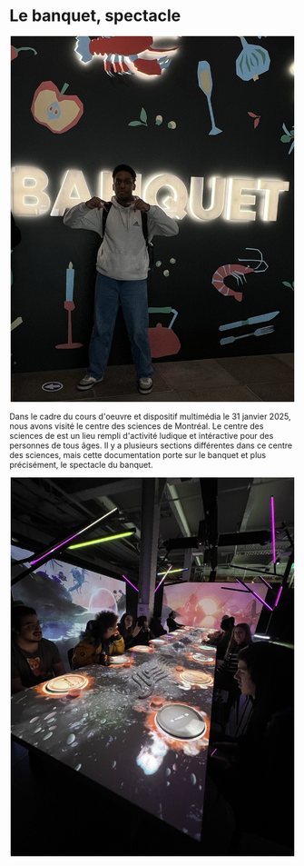<h1> Le banquet, spectacle </h1> 

<p  align="center">
    <img src="/centre_des_sciences/media/stan_banquet.jpg" width="500px">
</p>

Dans le cadre du cours d'oeuvre et dispositif multimédia le 31 janvier 2025, nous avons visité le centre des sciences de Montréal. Le centre des sciences de est un lieu rempli d'activité ludique et intéractive pour des personnes de tous âges. Il y a plusieurs sections différentes dans ce centre des sciences, mais cette documentation porte sur le banquet et plus précisément, le spectacle du banquet.

<p  align="center">
    <img src="/centre_des_sciences/media/spectacle.jpg" width="500px">
</p>
